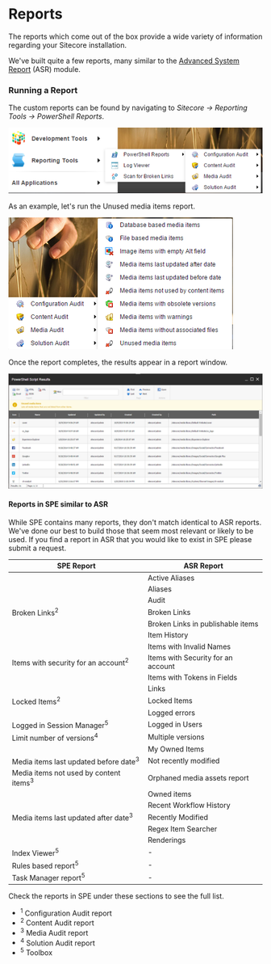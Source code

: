 # Reports

The reports which come out of the box provide a wide variety of information regarding your Sitecore installation.

We've built quite a few reports, many similar to the [Advanced System Report][1] (ASR) module.

### Running a Report

The custom reports can be found by navigating to *Sitecore -> Reporting Tools -> PowerShell Reports*.

![Reports](images/screenshots/reports.png)

As an example, let's run the Unused media items report.

![Unused Media Items](images/screenshots/reports-unusedmedia.png)

Once the report completes, the results appear in a report window.

![Unused Media Items Output](images/screenshots/reports-output.png)

#### Reports in SPE similar to ASR

While SPE contains many reports, they don't match identical to ASR reports. We've done our best to build those that seem most relevant or likely to be used. If you find a report in ASR that you would like to exist in SPE please submit a request.

| SPE Report | ASR Report |
| -- | -- |
| | Active Aliases |
| | Aliases |
| | Audit |
| Broken Links<sup>2</sup> | Broken Links |
| | Broken Links in publishable items |
| | Item History |
| | Items with Invalid Names |
| Items with security for an account<sup>2</sup> | Items with Security for an account |
| | Items with Tokens in Fields |
| | Links |
| Locked Items<sup>2</sup> | Locked Items |
| | Logged errors |
| Logged in Session Manager<sup>5</sup> | Logged in Users |
| Limit number of versions<sup>4</sup> | Multiple versions |
| | My Owned Items |
| Media items last updated before date<sup>3</sup> | Not recently modified |
| Media items not used by content items<sup>3</sup> | Orphaned media assets report |
| | Owned items |
| | Recent Workflow History |
| Media items last updated after date<sup>3</sup> | Recently Modified |
| | Regex Item Searcher |
| | Renderings |
| Index Viewer<sup>5</sup> | - |
| Rules based report<sup>5</sup> | - |
| Task Manager report<sup>5</sup> | - |

Check the reports in SPE under these sections to see the full list.

* <sup>1</sup> Configuration Audit report
* <sup>2</sup> Content Audit report
* <sup>3</sup> Media Audit report
* <sup>4</sup> Solution Audit report
* <sup>5</sup> Toolbox


[1]: https://marketplace.sitecore.net/en/Modules/A/Advanced_System_Reporter.aspx